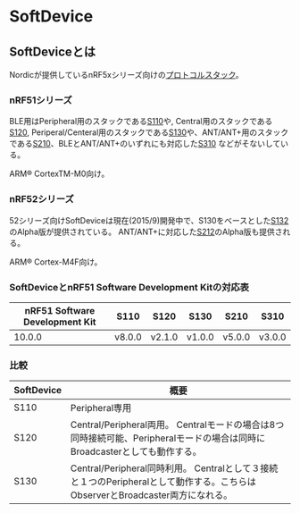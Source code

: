 # SoftDevice


## SoftDeviceとは

Nordicが提供しているnRF5xシリーズ向けの[プロトコルスタック](https://ja.wikipedia.org/wiki/%E3%83%97%E3%83%AD%E3%83%88%E3%82%B3%E3%83%AB%E3%82%B9%E3%82%BF%E3%83%83%E3%82%AF)。  


### nRF51シリーズ  

BLE用はPeripheral用のスタックである[S110](https://developer.nordicsemi.com/nRF51_SDK/nRF51_SDK_v8.x.x/doc/8.0.0/s110/html/index.html)や, Central用のスタックである[S120](https://developer.nordicsemi.com/nRF51_SDK/nRF51_SDK_v8.x.x/doc/8.0.0/s120/html/index.html), Periperal/Centeral用のスタックである[S130](http://infocenter.nordicsemi.com/index.jsp?topic=%2Fcom.nordic.infocenter.s130.api.v1.0.0%2Findex.html)や、ANT/ANT+用のスタックである[S210](https://developer.nordicsemi.com/nRF51_SDK/nRF51_SDK_v8.x.x/doc/8.0.0/s210/html/index.html)、BLEとANT/ANT+のいずれにも対応した[S310](http://infocenter.nordicsemi.com/index.jsp?topic=%2Fcom.nordic.infocenter.s310.api.v3.0.0%2Findex.html)
などがそないしている。

ARM® CortexTM-M0向け。

### nRF52シリーズ

52シリーズ向けSoftDeviceは現在(2015/9)開発中で、S130をベースとした[S132](http://infocenter.nordicsemi.com/index.jsp?topic=%2Fcom.nordic.infocenter.s132.api.v0.9.0%2Findex.html)のAlpha版が提供されている。  ANT/ANT+に対応した[S212](http://infocenter.nordicsemi.com/index.jsp?topic=%2Fcom.nordic.infocenter.s212.api.v0.9.0%2Findex.html)のAlpha版も提供される。

ARM® Cortex-M4F向け。

### SoftDeviceとnRF51 Software Development Kitの対応表

| nRF51 Software Development Kit | S110 |S120 | S130 | S210 | S310 |
| -- | -- | -- | --- | --- | -- | 
| 10.0.0 | v8.0.0 | v2.1.0 | v1.0.0 | v5.0.0 | v3.0.0 |


### 比較  

| SoftDevice | 概要 |
| -- | -- |
| S110 | Peripheral専用 |
| S120 | Central/Peripheral両用。  Centralモードの場合は8つ同時接続可能、Peripheralモードの場合は同時にBroadcasterとしても動作する。|
| S130 | Central/Peripheral同時利用。 Centralとして３接続と１つのPeripheralとして動作する。こちらはObserverとBroadcaster両方になれる。 |
